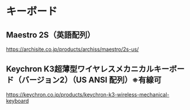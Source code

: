 # キーボード

## Maestro 2S（英語配列）

https://archisite.co.jp/products/archiss/maestro/2s-us/

## Keychron K3超薄型ワイヤレスメカニカルキーボード（バージョン2）（US ANSI 配列）※有線可

https://keychron.co.jp/products/keychron-k3-wireless-mechanical-keyboard
